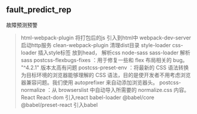 <!--
 * @Author: KingWin
 * @Date: 2021-03-10 16:30:56
 * @LastEditTime: 2021-03-11 15:55:08
 * @Description: 
-->
## fault_predict_rep
故障预测预警

> html-webpack-plugin 将打包后的js 引入到html中
> webpack-dev-server 启动http服务
> clean-webpack-plugin 清理dist目录
> style-loader css-loader 插入style标签 放到head， 解析css
> node-sass sass-loader 解析sass
> postcss-flexbugs-fixes ：用于修复一些和 flex 布局相关的 bug。 "^4.2.1" 版本太高有问题
> postcss-preset-env ：将最新的 CSS 语法转换为目标环境的浏览器能够理解的 CSS 语法，目的是使开发者不用考虑浏览器兼容问题。我们使用 autoprefixer 来自动添加浏览器头。
> postcss-normalize ：从 browserslist 中自动导入所需要的 normalize.css 内容。
> React React-dom  引入react
> babel-loader @babel/core @babel/preset-react 引入babel